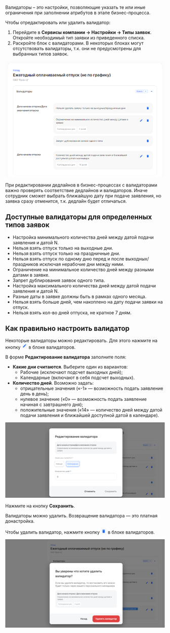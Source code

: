 Валидаторы – это настройки, позволяющие указать те или иные ограничения при заполнении атрибутов в этапе бизнес-процесса. 

Чтобы отредактировать или удалить валидатор:

1. Перейдите в **Сервисы компании → Настройки → Типы заявок**. Откройте необходимый тип заявки из приведенного списка. 
1. Раскройте блок с валидаторами. В некоторых блоках могут отсутствовать валидаторы, т.к. они не предусмотрены для выбранных типов заявок.

![Валидаторы](./assets/validarors1.png)

<warn>
При редактировании дедлайнов в бизнес-процессах с валидаторами важно проверять соответствие дедлайнов и валидаторов.
Иначе сотрудник сможет выбрать ближайшую дату при подаче заявления, но заявка сразу отменится, т.к. дедлайн будет отличаться.
</warn>

## **Доступные валидаторы для определенных типов заявок** 
- Настройка минимального количества дней между датой подачи заявления и датой N.
- Нельзя взять отпуск только на выходные дни.
- Нельзя взять отпуск только на праздничные дни.
- Нельзя взять отпуск по одному дню перед и после выходных/праздников исключая нерабочие дни между ними.
- Ограничение на минимальное количество дней между разными датами в заявке.
- Запрет дублирования заявок одного типа.
- Настройка максимального количества дней между датой подачи заявления и датой N.
- Разные даты в заявке должны быть в рамках одного месяца.
- Нельзя взять больше дней, чем накоплено на дату подачи заявки на отпуск.
- Нельзя взять кол-во дней отпуска, не кратное 7 дням.

## **Как правильно настроить валидатор**
Некоторые валидаторы можно редактировать. Для этого нажмите на кнопку !["Карандаш"](./assets/pencil.png "inline") в блоке валидаторов.

В форме **Редактирование валидатора** заполните поля:

- **Какие дни считаются**. Выберите один из вариантов: 
  - Рабочие (исключают подсчет выходных дней);
  - Календарные (включают в себя подсчет выходных).
- **Количество дней**. Возможно задать:
  - отрицательные значения («-1» — возможность подать заявление день в день);
  - нулевое значение («0» — возможность подать заявление начиная с завтрашнего дня);
  - положительные значения («14» — количество дней между датой подачи заявления и ближайшей доступной датой в календаре). 

![Валидаторы](./assets/validators2.png)

Нажмите на кнопку **Сохранить**.

<warn> Валидаторы можно удалить. Возвращение валидатора — это платная донастройка. </warn>

Чтобы удалить валидатор, нажмите кнопку !["Удалить"](./assets/bucket.png "inline") в блоке валидаторов.

![Удалить валидатор](./assets/validators3.png)

